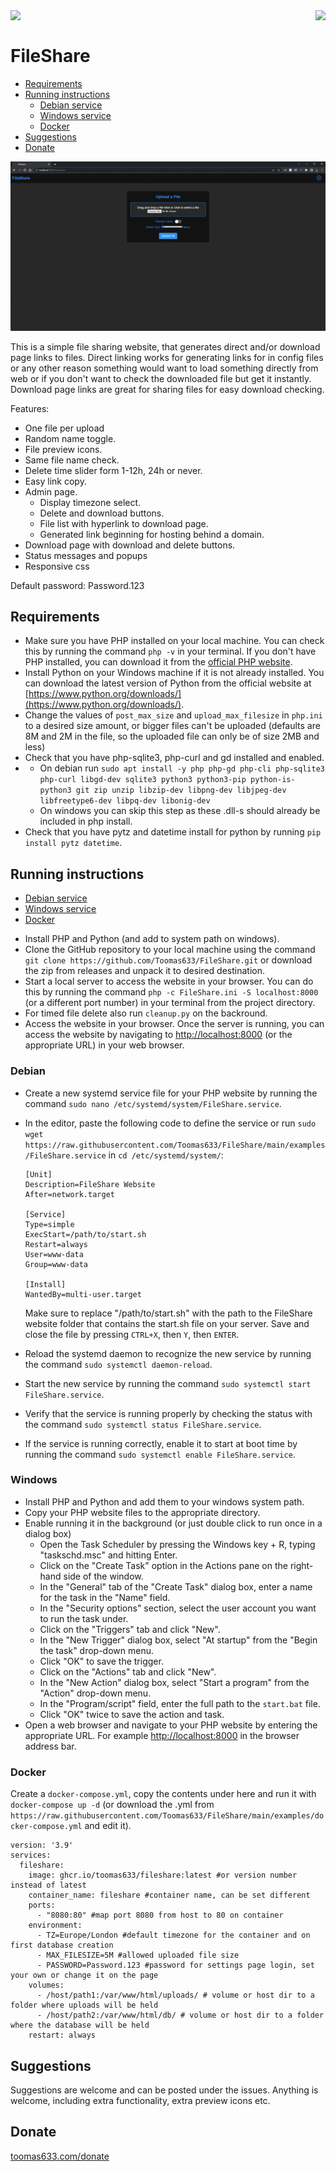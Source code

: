 <img align="right" src="https://sonarcloud.io/api/project_badges/quality_gate?project=Toomas633_FileShare">
<img align="left" src="https://github.com/Toomas633/FileShare/actions/workflows/docker.yml/badge.svg">
<br>

# FileShare

- [Requirements](#requirements)
- [Running instructions](#running-instructions)
  - [Debian service](#debian)
  - [Windows service](#windows)
  - [Docker](#docker)
- [Suggestions](#suggestions)
- [Donate](#donate)

![Preview](https://raw.githubusercontent.com/Toomas633/FileShare/main/.github/preview/preview.gif)

This is a simple file sharing website, that generates direct and/or download page links to files. Direct linking works for generating links for in config files or any other reason something would want to load something directly from web or if you don't want to check the downloaded file but get it instantly. Download page links are great for sharing files for easy download checking.

Features:

* One file per upload
* Random name toggle.
* File preview icons.
* Same file name check.
* Delete time slider form  1-12h, 24h or never.
* Easy link copy.
* Admin page.
  * Display timezone select.
  * Delete and download buttons.
  * File list with hyperlink to download page.
  * Generated link beginning for hosting behind a domain.
* Download page with download and delete buttons.
* Status messages and popups
* Responsive css

Default password: Password.123

## Requirements

* Make sure you have PHP installed on your local machine. You can check this by running the command `php -v` in your terminal. If you don't have PHP installed, you can download it from the [official PHP website](https://www.php.net/).
* Install Python on your Windows machine if it is not already installed. You can download the latest version of Python from the official website at [https://www.python.org/downloads/](https://www.python.org/downloads/).
* Change the values of `post_max_size` and  `upload_max_filesize` in `php.ini` to a desired size amount, or bigger files can't be uploaded (defaults are 8M and 2M in the file, so the uploaded file can only be of size 2MB and less)
* Check that you have php-sqlite3, php-curl and gd installed and enabled.
* * On debian run `sudo apt install -y php php-gd php-cli php-sqlite3 php-curl libgd-dev sqlite3 python3 python3-pip python-is-python3 git zip unzip libzip-dev libpng-dev libjpeg-dev libfreetype6-dev libpq-dev libonig-dev `
  * On windows you can skip this step as these .dll-s should already be included in php install.
* Check that you have pytz and datetime install for python by running `pip install pytz datetime`.

## Running instructions

- [Debian service](#debian)
- [Windows service](#windows)
- [Docker](#docker)

* Install PHP and Python (and add to system path on windows).
* Clone the GitHub repository to your local machine using the command `git clone https://github.com/Toomas633/FileShare.git` or download the zip from releases and unpack it to desired destination.
* Start a local server to access the website in your browser. You can do this by running the command `php -c FileShare.ini -S localhost:8000` (or a different port number) in your terminal from the project directory.
* For timed file delete also run `cleanup.py` on the backround.
* Access the website in your browser. Once the server is running, you can access the website by navigating to [http://localhost:8000](http://localhost:8000) (or the appropriate URL) in your web browser.

### Debian

* Create a new systemd service file for your PHP website by running the command `sudo nano /etc/systemd/system/FileShare.service`.
* In the editor, paste the following code to define the service or run `sudo wget https://raw.githubusercontent.com/Toomas633/FileShare/main/examples/FileShare.service` in `cd /etc/systemd/system/`:

  ```
  [Unit]
  Description=FileShare Website
  After=network.target

  [Service]
  Type=simple
  ExecStart=/path/to/start.sh
  Restart=always
  User=www-data
  Group=www-data

  [Install]
  WantedBy=multi-user.target
  ```

  Make sure to replace "/path/to/start.sh" with the path to the FileShare website folder that contains the start.sh file on your server.
  Save and close the file by pressing `CTRL+X`, then `Y`, then `ENTER`.
* Reload the systemd daemon to recognize the new service by running the command `sudo systemctl daemon-reload`.
* Start the new service by running the command `sudo systemctl start FileShare.service`.
* Verify that the service is running properly by checking the status with the command `sudo systemctl status FileShare.service`.
* If the service is running correctly, enable it to start at boot time by running the command `sudo systemctl enable FileShare.service`.

### Windows

* Install PHP and Python and add them to your windows system path.
* Copy your PHP website files to the appropriate directory.
* Enable running it in the background (or just double click to run once in a dialog box)
  * Open the Task Scheduler by pressing the Windows key + R, typing "taskschd.msc" and hitting Enter.
  * Click on the "Create Task" option in the Actions pane on the right-hand side of the window.
  * In the "General" tab of the "Create Task" dialog box, enter a name for the task in the "Name" field.
  * In the "Security options" section, select the user account you want to run the task under.
  * Click on the "Triggers" tab and click "New".
  * In the "New Trigger" dialog box, select "At startup" from the "Begin the task" drop-down menu.
  * Click "OK" to save the trigger.
  * Click on the "Actions" tab and click "New".
  * In the "New Action" dialog box, select "Start a program" from the "Action" drop-down menu.
  * In the "Program/script" field, enter the full path to the `start.bat` file.
  * Click "OK" twice to save the action and task.
* Open a web browser and navigate to your PHP website by entering the appropriate URL. For example [http://localhost:8000](http://localhost:8000) in the browser address bar.

### Docker

Create a `docker-compose.yml`, copy the contents under here and run it with `docker-compose up -d` (or download the .yml from `https://raw.githubusercontent.com/Toomas633/FileShare/main/examples/docker-compose.yml` and edit it).

```
version: '3.9'
services:
  fileshare:
    image: ghcr.io/toomas633/fileshare:latest #or version number instead of latest
    container_name: fileshare #container name, can be set different
    ports:
      - "8080:80" #map port 8080 from host to 80 on container
    environment:
      - TZ=Europe/London #default timezone for the container and on first database creation
      - MAX_FILESIZE=5M #allowed uploaded file size
      - PASSWORD=Password.123 #password for settings page login, set your own or change it on the page
    volumes:
      - /host/path1:/var/www/html/uploads/ # volume or host dir to a folder where uploads will be held
      - /host/path2:/var/www/html/db/ # volume or host dir to a folder where the database will be held 
    restart: always
```

## Suggestions

Suggestions are welcome and can be posted under the issues. Anything is welcome, including extra functionality, extra preview icons etc.

## Donate

[toomas633.com/donate](https://toomas633.com/donate/)
